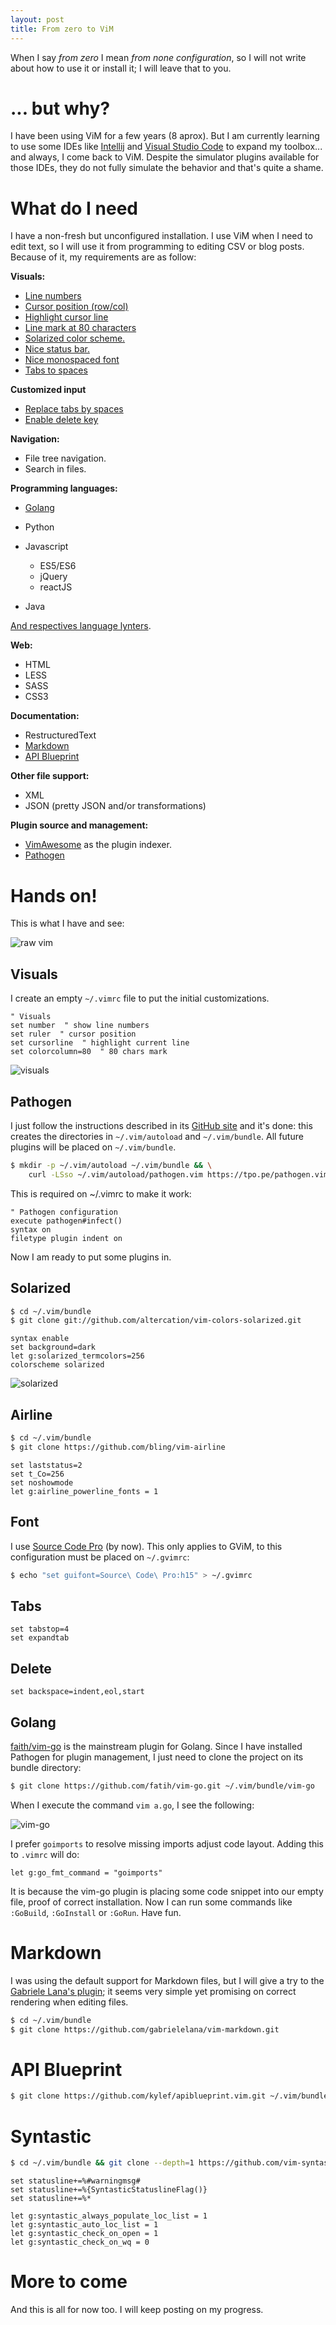 ```yaml
---
layout: post
title: From zero to ViM
---
```


When I say _from zero_ I mean _from none configuration_, so I will not write
about how to use it or install it; I will leave that to you.

# ... but why?

I have been using ViM for a few years (8 aprox). But I am currently learning to
use some IDEs like [Intellij](https://www.jetbrains.com/idea/) and
[Visual Studio Code](https://code.visualstudio.com/) to expand my toolbox...
and always, I come back to ViM. Despite the simulator plugins available for
those IDEs, they do not fully simulate the behavior and that's quite a shame.

# What do I need

I have a non-fresh but unconfigured installation. I use ViM when I need to edit
text, so I will use it from programming to editing CSV or blog posts. Because
of it, my requirements are as follow:

**Visuals:**

* [Line numbers](#visuals)
* [Cursor position (row/col)](#visuals)
* [Highlight cursor line](#visuals)
* [Line mark at 80 characters](#visuals)
* [Solarized color scheme.](#solarized)
* [Nice status bar.](#airline)
* [Nice monospaced font](#font)
* [Tabs to spaces](#tabs)

**Customized input**

* [Replace tabs by spaces](#tabs)
* [Enable delete key](#delete)

**Navigation:**

- File tree navigation.
- Search in files.

**Programming languages:**

* [Golang](#golang)
* Python
* Javascript

  - ES5/ES6
  - jQuery
  - reactJS

* Java

[And respectives language lynters](#syntastic).

**Web:**

* HTML
* LESS
* SASS
* CSS3

**Documentation:**

* RestructuredText
* [Markdown](#markdown)
* [API Blueprint](#api-blueprint)

**Other file support:**

* XML
* JSON (pretty JSON and/or transformations)

**Plugin source and management:**

* [VimAwesome](https://vimawesome.com/) as the plugin indexer.
* [Pathogen](#pathogen)

# Hands on!

This is what I have and see:

![raw vim](/assets/vim/raw-vim.png)

## Visuals

I create an empty `~/.vimrc` file to put the initial customizations.

```vim
" Visuals
set number  " show line numbers
set ruler  " cursor position
set cursorline  " highlight current line
set colorcolumn=80  " 80 chars mark
```
![visuals](/assets/vim/vim-visuals.png)

## Pathogen

I just follow the instructions described in its
[GitHub site](https://github.com/tpope/vim-pathogen) and it's done: this
creates the directories in `~/.vim/autoload` and `~/.vim/bundle`. All future
plugins will be placed on `~/.vim/bundle`.

```bash
$ mkdir -p ~/.vim/autoload ~/.vim/bundle && \
	curl -LSso ~/.vim/autoload/pathogen.vim https://tpo.pe/pathogen.vim
```

This is required on ~/.vimrc to make it work:

```vim
" Pathogen configuration
execute pathogen#infect()
syntax on
filetype plugin indent on
```

Now I am ready to put some plugins in.

## Solarized

```bash
$ cd ~/.vim/bundle
$ git clone git://github.com/altercation/vim-colors-solarized.git
```

```vim
syntax enable
set background=dark
let g:solarized_termcolors=256
colorscheme solarized
```

![solarized](/assets/vim/solarized.png)

## Airline

```bash
$ cd ~/.vim/bundle  
$ git clone https://github.com/bling/vim-airline  
```

```vim
set laststatus=2  
set t_Co=256 
set noshowmode
let g:airline_powerline_fonts = 1
```

## Font

I use [Source Code Pro](https://www.fontsquirrel.com/fonts/source-code-pro) (by
now). This only applies to GViM, to this configuration must be placed on
`~/.gvimrc`:

```bash
$ echo "set guifont=Source\ Code\ Pro:h15" > ~/.gvimrc
```

## Tabs

```vimrc
set tabstop=4
set expandtab
```

## Delete

```vimrc
set backspace=indent,eol,start
```

## Golang

[faith/vim-go](https://github.com/fatih/vim-go) is the mainstream plugin for
Golang. Since I have installed Pathogen for plugin management, I just need to
clone the project on its bundle directory:

```bash
$ git clone https://github.com/fatih/vim-go.git ~/.vim/bundle/vim-go
```

When I execute the command `vim a.go`, I see the following:

![vim-go](/assets/vim/vim-go.png)

I prefer `goimports` to resolve missing imports adjust code layout. Adding this
to `.vimrc` will do:

```vimrc
let g:go_fmt_command = "goimports"
```

It is because the vim-go plugin is placing some code snippet into our empty 
file, proof of correct installation. Now I can run some commands like
`:GoBuild`, `:GoInstall` or `:GoRun`. Have fun.

# Markdown

I was using the default support for Markdown files, but I will give a try to
the [Gabriele Lana's plugin](https://github.com/gabrielelana/vim-markdown); it
seems very simple yet promising on correct rendering when editing files.

```bash
$ cd ~/.vim/bundle
$ git clone https://github.com/gabrielelana/vim-markdown.git
```

# API Blueprint

```bash
$ git clone https://github.com/kylef/apiblueprint.vim.git ~/.vim/bundle/apiblueprint.vim
```

# Syntastic

```bash
$ cd ~/.vim/bundle && git clone --depth=1 https://github.com/vim-syntastic/syntastic.git
```

```vimrc
set statusline+=%#warningmsg#
set statusline+=%{SyntasticStatuslineFlag()}
set statusline+=%*

let g:syntastic_always_populate_loc_list = 1
let g:syntastic_auto_loc_list = 1
let g:syntastic_check_on_open = 1
let g:syntastic_check_on_wq = 0
```

# More to come

And this is all for now too. I will keep posting on my progress.
